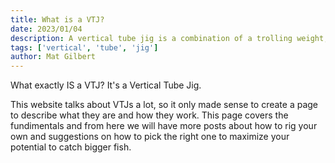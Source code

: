 ```yaml
---
title: What is a VTJ? 
date: 2023/01/04
description: A vertical tube jig is a combination of a trolling weight, split rings and a treble or single hook
tags: ['vertical', 'tube', 'jig']
author: Mat Gilbert
---
```


What exactly IS a VTJ? It's a Vertical Tube Jig.

This website talks about VTJs a lot, so it only made sense to create a page to describe what they are and how they work. This page covers the fundimentals and from here we will have more posts about how to rig your own and suggestions on how to pick the right one to maximize your potential to catch bigger fish.